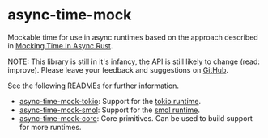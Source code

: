 # async-time-mock

Mockable time for use in async runtimes based on the approach described in [Mocking Time In Async Rust](https://www.ditto.live/blog/mocking-time-in-async-rust).

NOTE: This library is still in it's infancy, the API is still likely to change (read: improve). Please leave your feedback and suggestions on [GitHub](https://github.com/communityvi/async-time-mock).

See the following READMEs for further information.
* [async-time-mock-tokio](https://github.com/communityvi/async-time-mock/tree/master/async-time-mock-tokio): Support for the [tokio runtime](https://github.com/tokio-rs/tokio).
* [async-time-mock-smol](https://github.com/communityvi/async-time-mock/tree/master/async-time-mock-smol): Support for the  [smol runtime](https://github.com/smol-rs/smol).
* [async-time-mock-core](https://github.com/communityvi/async-time-mock/tree/master/async-time-mock-core): Core primitives. Can be used to build support for more runtimes.
